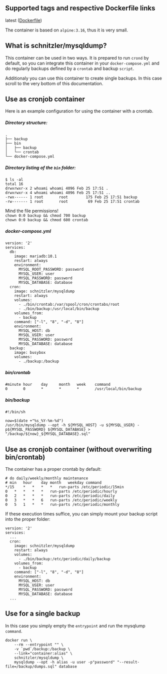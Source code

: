 ## Supported tags and respective Dockerfile links
latest ([Dockerfile](https://github.com/alexanderschnitzler/docker-mysqldump/blob/master/Dockerfile))

The container is based on `alpine:3.16`, thus it is very small.


## What is schnitzler/mysqldump?

This container can be used in two ways. It is prepared to run `crond` by default, so you can integrate this container in your `docker-compose.yml` and do regularly backups defined by a `crontab` and backup `script`.

Additionaly you can use this container to create single backups. In this case scroll to the very bottom of this documentation.

## Use as cronjob container

Here is an example configuration for using the container with a crontab.

##### Directory structure:
```
.
├── backup
├── bin
│   ├── backup
│   └── crontab
└── docker-compose.yml
```

##### Directory listing of the `bin` folder:
```
$ ls -al
total 16
drwxrwxr-x 2 whoami whoami 4096 Feb 25 17:51 .
drwxrwxr-x 4 whoami whoami 4096 Feb 25 17:51 ..
-rwx------ 1 root       root        175 Feb 25 17:51 backup
-rw------- 1 root       root         69 Feb 25 17:51 crontab
```

Mind the file permissions!  
`chown 0:0 backup && chmod 700 backup`  
`chown 0:0 backup && chmod 600 crontab`

##### docker-compose.yml
```
version: '2'
services:
  db:
    image: mariadb:10.1
    restart: always
    environment:
      MYSQL_ROOT_PASSWORD: password
      MYSQL_USER: user
      MYSQL_PASSWORD: password
      MYSQL_DATABASE: database
  cron:
    image: schnitzler/mysqldump
    restart: always
    volumes:
      - ./bin/crontab:/var/spool/cron/crontabs/root
      - ./bin/backup:/usr/local/bin/backup
    volumes_from:
      - backup
    command: ["-l", "8", "-d", "8"]
    environment:
      MYSQL_HOST: db
      MYSQL_USER: user
      MYSQL_PASSWORD: password
      MYSQL_DATABASE: database
  backup:
    image: busybox
    volumes:
      - ./backup:/backup
```

##### bin/crontab
```
#minute hour    day     month   week    command
0       0       *       *       *       /usr/local/bin/backup
```

##### bin/backup
```
#!/bin/sh

now=$(date +"%s_%Y-%m-%d")
/usr/bin/mysqldump --opt -h ${MYSQL_HOST} -u ${MYSQL_USER} -p${MYSQL_PASSWORD} ${MYSQL_DATABASE} > "/backup/${now}_${MYSQL_DATABASE}.sql"
```

## Use as cronjob container (without overwriting bin/crontab)

The container has a proper crontab by default:

```
# do daily/weekly/monthly maintenance
# min	hour	day	month	weekday	command
*/15	*	*	*	*	run-parts /etc/periodic/15min
0	*	*	*	*	run-parts /etc/periodic/hourly
0	2	*	*	*	run-parts /etc/periodic/daily
0	3	*	*	6	run-parts /etc/periodic/weekly
0	5	1	*	*	run-parts /etc/periodic/monthly
```

If these execution times suffice, you can simply mount your backup script into the proper folder:

```
version: '2'
services:
  ...
  cron:
    image: schnitzler/mysqldump
    restart: always
    volumes:
      - ./bin/backup:/etc/periodic/daily/backup
    volumes_from:
      - backup
    command: ["-l", "8", "-d", "8"]
    environment:
      MYSQL_HOST: db
      MYSQL_USER: user
      MYSQL_PASSWORD: password
      MYSQL_DATABASE: database
  ...
```

## Use for a single backup

In this case you simply empty the `entrypoint` and run the mysqlump `command`.

```
docker run \
    --rm --entrypoint "" \
    -v `pwd`/backup:/backup \
    --link="container:alias" \
    schnitzler/mysqldump \
    mysqldump --opt -h alias -u user -p"password" "--result-file=/backup/dumps.sql" database
```
